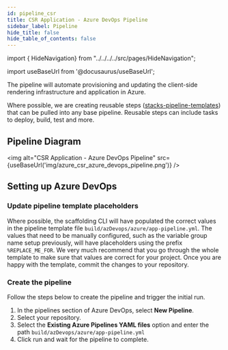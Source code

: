```yaml
---
id: pipeline_csr
title: CSR Application - Azure DevOps Pipeline
sidebar_label: Pipeline
hide_title: false
hide_table_of_contents: false
---
```

import { HideNavigation} from "../../../../src/pages/HideNavigation";

import useBaseUrl from '@docusaurus/useBaseUrl';

The pipeline will automate provisioning and updating the client-side rendering infrastructure and application in Azure.

Where possible, we are creating reusable steps ([stacks-pipeline-templates](https://github.com/amido/stacks-pipeline-templates)) that can be pulled into any base pipeline. Reusable steps can include tasks to deploy, build, test and more.

## Pipeline Diagram

<img alt="CSR Application - Azure DevOps Pipeline" src={useBaseUrl('img/azure_csr_azure_devops_pipeline.png')} />

## Setting up Azure DevOps

### Update pipeline template placeholders

Where possible, the scaffolding CLI will have populated the correct values in the pipeline template file `build/azDevops/azure/app-pipeline.yml`. The values that need to be manually configured, such as the variable group name setup previously, will have placeholders using the prefix `%REPLACE_ME_FOR`. We very much recommend that you go through the whole template to make sure that values are correct for your project. Once you are happy with the template, commit the changes to your repository.

### Create the pipeline

Follow the steps below to create the pipeline and trigger the initial run.

1. In the pipelines section of Azure DevOps, select **New Pipeline**.
2. Select your repository.
3. Select the **Existing Azure Pipelines YAML files** option and enter the path `build/azDevops/azure/app-pipeline.yml`
4. Click run and wait for the pipeline to complete.

<!-- markdownlint-disable MD033 -->
<HideNavigation next />

